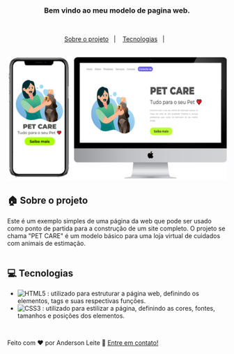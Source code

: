 <h3 align="center">
  Bem vindo ao meu modelo de pagina web.
</h3>

<br>

<p align="center">
  <a href="#house-Sobre-o-projeto">Sobre o projeto</a>&nbsp;&nbsp;&nbsp;|&nbsp;&nbsp;&nbsp;
  <a href="#computer-Tecnologias">Tecnologias</a>&nbsp;&nbsp;&nbsp;|&nbsp;&nbsp;&nbsp;
</p>

<br>

<img alt="Layout" src="https://raw.githubusercontent.com/anderdev-GitHub/PET-CARE/098962bf1792d234702da614bbec631f98dd052e/img/img-readme-project.png">
<br>


## :house: Sobre o projeto

Este é um exemplo simples de uma página da web que pode ser usado como ponto de partida para a construção de um site completo. O projeto se chama "PET CARE" é um modelo básico para uma loja virtual de cuidados com animais de estimação.  
<br>

## :computer: Tecnologias

- ![HTML5](https://img.shields.io/badge/-HTML5-E34F26?style=flat-square&logo=html5&logoColor=white) : utilizado para estruturar a página web, definindo os elementos, tags e suas respectivas funções.
- ![CSS3](https://img.shields.io/badge/-CSS3-1572B6?style=flat-square&logo=css3) : utilizado para estilizar a página, definindo as cores, fontes, tamanhos e posições dos elementos.

<br>





Feito com ♥ por Anderson Leite :wave: [Entre em contato!](https://www.linkedin.com/in/andersondiasleite/)
